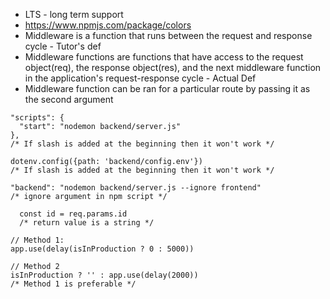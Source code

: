 - LTS - long term support
- https://www.npmjs.com/package/colors
- Middleware is a function that runs between the request and response cycle - Tutor's def
- Middleware functions are functions that have access to the request object(req), the response object(res), and the next middleware function in the application's request-response cycle - Actual Def
- Middleware function can be ran for a particular route by passing it as the second argument

```JS
"scripts": {
  "start": "nodemon backend/server.js"
},
/* If slash is added at the beginning then it won't work */
```

```JS
dotenv.config({path: 'backend/config.env'})
/* If slash is added at the beginning then it won't work */
```

```JS
"backend": "nodemon backend/server.js --ignore frontend"
/* ignore argument in npm script */
```

```JS
  const id = req.params.id
  /* return value is a string */
```

```JS
// Method 1:
app.use(delay(isInProduction ? 0 : 5000))

// Method 2
isInProduction ? '' : app.use(delay(2000))
/* Method 1 is preferable */
```
